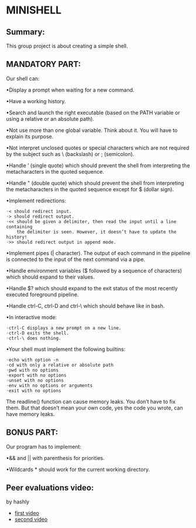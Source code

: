 # MINISHELL

## Summary:
This group project is about creating a simple shell.

## MANDATORY PART:

Our shell can:

•Display a prompt when waiting for a new command.

•Have a working history.

•Search and launch the right executable (based on the PATH variable or using a
relative or an absolute path).

•Not use more than one global variable. Think about it. You will have to explain
its purpose.

•Not interpret unclosed quotes or special characters which are not required by
the subject such as \ (backslash) or ; (semicolon).

•Handle ’ (single quote) which should prevent the shell from interpreting the
metacharacters in the quoted sequence.

•Handle " (double quote) which should prevent the shell from interpreting the
metacharacters in the quoted sequence except for $ (dollar sign).

•Implement redirections:

	◦< should redirect input.
	◦> should redirect output.
	◦<< should be given a delimiter, then read the input until a line containing
		the delimiter is seen. However, it doesn’t have to update the history!
	◦>> should redirect output in append mode.

•Implement pipes (| character). The output of each command in the pipeline is
connected to the input of the next command via a pipe.

•Handle environment variables ($ followed by a sequence of characters) which
should expand to their values.

•Handle $? which should expand to the exit status of the most recently executed
foreground pipeline.

•Handle ctrl-C, ctrl-D and ctrl-\ which should behave like in bash.

•In interactive mode:

	◦ctrl-C displays a new prompt on a new line.
	◦ctrl-D exits the shell.
	◦ctrl-\ does nothing.

•Your shell must implement the following builtins:

	◦echo with option -n
	◦cd with only a relative or absolute path
	◦pwd with no options
	◦export with no options
	◦unset with no options
	◦env with no options or arguments
	◦exit with no options

The readline() function can cause memory leaks. You don’t have to fix them. But
that doesn’t mean your own code, yes the code you wrote, can have memory
leaks.

## BONUS PART:

Our program has to implement:

•&& and || with parenthesis for priorities.

•Wildcards * should work for the current working directory.

## Peer evaluations video:
by hashly
 - [first video](https://drive.google.com/file/d/1PUtAYNZFw4-5zMyqTl78y0cn8q5U3Drg/view?usp=sharing)
 - [second video](https://www.youtube.com/watch?v=RmrT1FMzX18&ab_channel=sk0tina)
